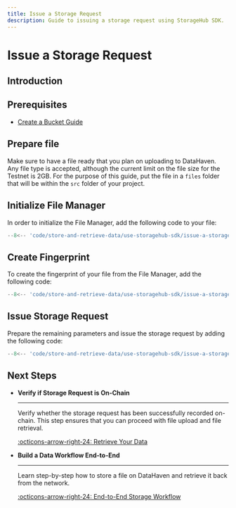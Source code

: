 ```yaml
---
title: Issue a Storage Request
description: Guide to issuing a storage request using StorageHub SDK.
---
```


# Issue a Storage Request

## Introduction

## Prerequisites

- [Create a Bucket Guide](/store-and-retrieve-data/use-storagehub-sdk/create-a-bucket)

## Prepare file

Make sure to have a file ready that you plan on uploading to DataHaven. Any file type is accepted, although the current limit on the file size for the Testnet is 2GB. For the purpose of this guide, put the file in a `files` folder that will be within the `src` folder of your project.

## Initialize File Manager

In order to initialize the File Manager, add the following code to your file:

```ts title="index.ts"
--8<-- 'code/store-and-retrieve-data/use-storagehub-sdk/issue-a-storage-request/initialize-file-manager.ts'
```

## Create Fingerprint

To create the fingerprint of your file from the File Manager, add the following code:

```ts title="index.ts"
--8<-- 'code/store-and-retrieve-data/use-storagehub-sdk/issue-a-storage-request/create-fingerprint.ts'
```

## Issue Storage Request

Prepare the remaining parameters and issue the storage request by adding the following code:

```ts title="index.ts"
--8<-- 'code/store-and-retrieve-data/use-storagehub-sdk/issue-a-storage-request/issue-storage-request.ts'
```

## Next Steps

<div class="grid cards" markdown>

-   __Verify if Storage Request is On-Chain__

    ---

    Verify whether the storage request has been successfully recorded on-chain. This step ensures that you can proceed with file upload and file retrieval.

    [:octicons-arrow-right-24: Retrieve Your Data](/store-and-retrieve-data/use-storagehub-sdk/verify-if-storage-request-is-on-chain)

-   __Build a Data Workflow End-to-End__

    ---

    Learn step-by-step how to store a file on DataHaven and retrieve it back from the network.

    [:octicons-arrow-right-24: End-to-End Storage Workflow](/store-and-retrieve-data/use-storagehub-sdk/end-to-end-storage-workflow)

</div>
